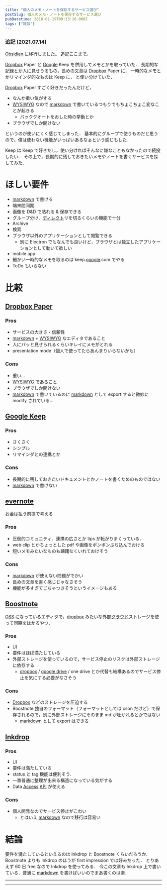 ```yaml
---
title: "個人のメモ・ノートを保存するサービス選び"
postSlug: 個人のメモ・ノートを保存するサービス選び
pubDatetime: 2018-01-19T09:13:16.000Z
tags: ["雑談"]
---
```


### 追記 (2021.07.14)

[Obsidian](https://obsidian.md/) に移行しました。
追記ここまで。

<p><a class="keyword" href="http://d.hatena.ne.jp/keyword/Dropbox">Dropbox</a> Paper と <a class="keyword" href="http://d.hatena.ne.jp/keyword/Google">Google</a> Keep を併用してメモとかを取っていた．
長期的な記録とか人に見せうるもの，長めの文章は <a class="keyword" href="http://d.hatena.ne.jp/keyword/Dropbox">Dropbox</a> Paper に，
一時的なメモとかリマインダ的なものは Keep に，
と使い分けていた．</p>

<p><a class="keyword" href="http://d.hatena.ne.jp/keyword/Dropbox">Dropbox</a> Paper すごく好きだったんだけど，</p>

<ul>
<li>なんか重い気がする</li>
<li><a class="keyword" href="http://d.hatena.ne.jp/keyword/WYSIWYG">WYSIWYG</a> なので <a class="keyword" href="http://d.hatena.ne.jp/keyword/markdown">markdown</a> で書いているつもりでもちょこちょこ変なことが起きる

<ul>
<li>バッククオートをおした時の挙動とか</li>
</ul>
</li>
<li>ブラウザでしか開けない</li>
</ul>

<p>というのが使いにくく感じてしまった．
基本的にグループで使うものだと思うので，僕は使わない機能がいっぱいあるなぁという感じもした．</p>

<p>Keep は Keep で好きだし，使い分ければそんなに嫌なこともなかったので続投したい．
その上で，長期的に残しておきたいメモやノートを書くサービスを探してみた．</p>

<h1>ほしい要件</h1>

<ul>
<li><a class="keyword" href="http://d.hatena.ne.jp/keyword/markdown">markdown</a> で書ける</li>
<li>端末間同期</li>
<li>画像を D&amp;D で貼れる &amp; 保存できる</li>
<li>グループ分け．<a class="keyword" href="http://d.hatena.ne.jp/keyword/%A5%C7%A5%A3%A5%EC%A5%AF%A5%C8">ディレクト</a>リを切るくらいの機能で十分</li>
<li>Archive</li>
<li>検索</li>
<li>ブラウザ以外のアプリケーションとして閲覧できる

<ul>
<li>別に Electron でもなんでも良いけど，ブラウザとは独立したアプリケーションとして動いて欲しい</li>
</ul>
</li>
<li>mobile app</li>
<li>細かい一時的なメモを取るのは keep.<a class="keyword" href="http://d.hatena.ne.jp/keyword/google">google</a>.com でやる</li>
<li>ToDo もいらない</li>
</ul>

<h1>比較</h1>

<h2><a href="https://dropbox.com/paper">Dropbox Paper</a></h2>

<h3>Pros</h3>

<ul>
<li>サービスの大きさ・信頼性</li>
<li><a class="keyword" href="http://d.hatena.ne.jp/keyword/markdown">markdown</a> + <a class="keyword" href="http://d.hatena.ne.jp/keyword/WYSIWYG">WYSIWYG</a> なエディタであること</li>
<li>人にパッと見せられるくらいキレイにメモがとれる</li>
<li>presentation mode（個人で使ってたらあんまりいらないかも）</li>
</ul>

<h3>Cons</h3>

<ul>
<li>重い...</li>
<li><a class="keyword" href="http://d.hatena.ne.jp/keyword/WYSIWYG">WYSIWYG</a> であること</li>
<li>ブラウザでしか開けない</li>
<li><a class="keyword" href="http://d.hatena.ne.jp/keyword/markdown">markdown</a> で書いているのに <a class="keyword" href="http://d.hatena.ne.jp/keyword/markdown">markdown</a> として export すると微妙に modify されている...</li>
</ul>

<h2><a href="https://keep.google.com/">Google Keep</a></h2>

<h3>Pros</h3>

<ul>
<li>さくさく</li>
<li>シンプル</li>
<li>リマインダとの連携とか</li>
</ul>

<h3>Cons</h3>

<ul>
<li>長期的に残しておきたいドキュメントとかノートを書くためのものではない</li>
<li><a class="keyword" href="http://d.hatena.ne.jp/keyword/markdown">markdown</a> で書けない</li>
</ul>

<h2><a href="https://evernote.com/">evernote</a></h2>

<p>お金は払う前提で考える</p>

<h3>Pros</h3>

<ul>
<li>圧倒的コミュニティ．連携の広さとか tips が転がりまくっている．</li>
<li>web clip とかちょっとした pdf や画像をポンポンぶち込んでおける</li>
<li>短いメモみたいなものも躊躇なくいれておけそう</li>
</ul>

<h3>Cons</h3>

<ul>
<li><a class="keyword" href="http://d.hatena.ne.jp/keyword/markdown">markdown</a> が使えない問題がでかい</li>
<li>長めの文章を書く感じじゃなさそう</li>
<li>機能が多すぎてごちゃつきそうというイメージもある</li>
</ul>

<h2><a href="https://boostnote.io/">Boostnote</a></h2>

<p><a class="keyword" href="http://d.hatena.ne.jp/keyword/OSS">OSS</a> になっているエディタで，<a class="keyword" href="http://d.hatena.ne.jp/keyword/dropbox">dropbox</a> みたいな外部<a class="keyword" href="http://d.hatena.ne.jp/keyword/%A5%AF%A5%E9%A5%A6%A5%C9">クラウド</a>ストレージを使って同期をはかるやつ．</p>

<h3>Pros</h3>

<ul>
<li>UI</li>
<li>要件はほぼ満たしている</li>
<li>外部ストレージを使っているので，サービス停止のリスクは外部ストレージに依存する

<ul>
<li><a class="keyword" href="http://d.hatena.ne.jp/keyword/dropbox">dropbox</a> / <a class="keyword" href="http://d.hatena.ne.jp/keyword/google%20drive">google drive</a> / one drive とか代替も結構あるのでサービス停止を気にする必要がなさそう</li>
</ul>
</li>
</ul>

<h3>Cons</h3>

<ul>
<li><a class="keyword" href="http://d.hatena.ne.jp/keyword/Dropbox">Dropbox</a> などのストレージを圧迫する</li>
<li>Boostnote 独自のフォーマット（フォーマットとしては cson だけど）で保存されるので，別に外部ストレージにそのまま md が吐かれるとかではない

<ul>
<li><a class="keyword" href="http://d.hatena.ne.jp/keyword/markdown">markdown</a> として export はできる</li>
</ul>
</li>
</ul>

<h2><a href="https://www.inkdrop.info/">Inkdrop</a></h2>

<h3>Pros</h3>

<ul>
<li>UI</li>
<li>要件は満たしている</li>
<li>status と tag 機能は便利そう．</li>
<li>一番普通に整理が出来る構造になっている気がする</li>
<li>Data <a class="keyword" href="http://d.hatena.ne.jp/keyword/Access">Access</a> <a class="keyword" href="http://d.hatena.ne.jp/keyword/API">API</a> が使える</li>
</ul>

<h3>Cons</h3>

<ul>
<li>個人開発なのでサービス停止がこわい

<ul>
<li>とはいえ <a class="keyword" href="http://d.hatena.ne.jp/keyword/markdown">markdown</a> なので移行は容易い</li>
</ul>
</li>
</ul>

<h1>結論</h1>

<p>要件を満たしているといえるのは Inkdrop と Boostnote くらいだろうか．
Boostnote よりも Inkdrop のほうが first impression では好みだった．
とりあえず 60 日 free なので Inkdrop を使ってみる．
今この文章も Inkdrop 上で書いている．普通に <a class="keyword" href="http://d.hatena.ne.jp/keyword/markdown">markdown</a> を書けばいいのでまあ書くのは楽．</p>

---

---
